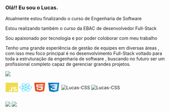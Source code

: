 ### Olá!! Eu sou o Lucas.

<div display="ïnline-block">
<div>
  <p>Atualmente estou finalizando o curso de Engenharia de Software</p>
  <p>Estou realizando também o curso da EBAC de desenvolvedor Full-Stack </p>
  <p>Sou apaixonado por tecnologia e por poder coloborar com meu trabalho</p>
  <p>Tenho uma grande esperiência de gestão de equipes em diversas áreas , com isso meu foco principal é no desenvolvimento Full-Stack voltado para toda a estruturação da engenharia de software , buscando no futuro ser um profissional completo capaz de gerenciar grandes projetos. </p>
</div> 

<div>
<img height="180em" src="https://github-readme-stats.vercel.app/api/top-langs/?username=anuraghazra&layout=donut&theme=dark">
</div>
</div>

<div style="display: inline_block"><br>
  <img align="center" alt="Lucas-Js" height="30" width="40" src="https://raw.githubusercontent.com/devicons/devicon/master/icons/javascript/javascript-plain.svg">
  <img align="center" alt="Lucas-React" height="30" width="40" src="https://raw.githubusercontent.com/devicons/devicon/master/icons/react/react-original.svg">
  <img align="center" alt="Lucas-HTML" height="30" width="40" src="https://raw.githubusercontent.com/devicons/devicon/master/icons/html5/html5-original.svg">
  <img align="center" alt="Lucas-CSS" height="30" width="40" src="https://raw.githubusercontent.com/devicons/devicon/master/icons/css3/css3-original.svg">
  <img align="center" alt="Lucas-CSS" height="30" width="40" src="https://cdn.jsdelivr.net/gh/devicons/devicon/icons/php/php-original.svg">
  <img align="center" alt="Lucas-CSS" height="30" width="40" src="https://cdn.jsdelivr.net/gh/devicons/devicon/icons/c/c-original.svg">
</div>
  
  ##

  <div> 
  <a href="www.linkedin.com/in/lucas-matias-claudiano/" target="_blank"><img src="https://img.shields.io/badge/-LinkedIn-%230077B5?style=for-the-badge&logo=linkedin&logoColor=white" target="_blank"></a> 
  <a href = "mailto:lucas_engenheirosoftware"><img src="https://img.shields.io/badge/-Gmail-%23333?style=for-the-badge&logo=gmail&logoColor=white](https://img.shields.io/badge/Microsoft_Outlook-0078D4?style=for-the-badge&logo=microsoft-outlook&logoColor=white)https://img.shields.io/badge/Microsoft_Outlook-0078D4?style=for-the-badge&logo=microsoft-outlook&logoColor=white" target="_blank"></a>
</div>


